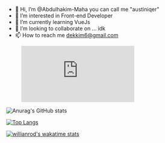 - 👋 Hi, I’m @Abdulhakim-Maha you can call me "austiniqer"
- 👀 I’m interested in Front-end Developer
- 🌱 I’m currently learning VueJs
- 💞️ I’m looking to collaborate on ... idk
- 📫 How to reach me dekkim6@gmail.com

<figure><embed src="https://wakatime.com/share/@882d82e8-979d-4edc-affa-20315c0e3a4c/77bea4d3-9297-48db-9452-a8f902b42ee0.svg"></embed></figure>

![Anurag's GitHub stats](https://github-readme-stats.vercel.app/api?username=Abdulhakim-Maha&show_icons=true&theme=dark)

[![Top Langs](https://github-readme-stats.vercel.app/api/top-langs/?username=Abdulhakim-Maha&layout=compact&theme=dark)](https://github.com/anuraghazra/github-readme-stats)


[![willianrod's wakatime stats](https://github-readme-stats.vercel.app/api/wakatime?username=austiniqer)](https://github.com/anuraghazra/github-readme-stats)


<!---
Abdulhakim-Maha/Abdulhakim-Maha is a ✨ special ✨ repository because its `README.md` (this file)a appears on your GitHub profile.
You can click the Preview link to take a look at your changes.
--->

